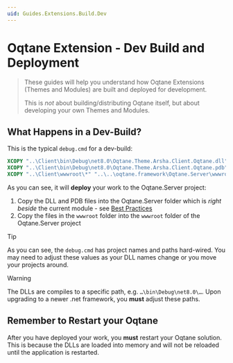 ```yaml
---
uid: Guides.Extensions.Build.Dev
---
```


# Oqtane Extension - Dev Build and Deployment

> These guides will help you understand how
> Oqtane Extensions (Themes and Modules) are built and deployed for development.
>
> This is _not_ about building/distributing Oqtane itself,
> but about developing your own Themes and Modules.

## What Happens in a Dev-Build?

This is the typical `debug.cmd` for a dev-build:

```cmd
XCOPY "..\Client\bin\Debug\net8.0\Oqtane.Theme.Arsha.Client.Oqtane.dll" "..\..\oqtane.framework\Oqtane.Server\bin\Debug\net8.0\" /Y
XCOPY "..\Client\bin\Debug\net8.0\Oqtane.Theme.Arsha.Client.Oqtane.pdb" "..\..\oqtane.framework\Oqtane.Server\bin\Debug\net8.0\" /Y
XCOPY "..\Client\wwwroot\*" "..\..\oqtane.framework\Oqtane.Server\wwwroot\" /Y /S /I
```

As you can see, it will **deploy** your work to the Oqtane.Server project:

1. Copy the DLL and PDB files into the Oqtane.Server folder which is
   _right beside_ the current module - see [Best Practices](xref:Guides.Extensions.BestPractice.SeparateSolutions.Index)
1. Copy the files in the `wwwroot` folder into the `wwwroot` folder of the Oqtane.Server project

> [!TIP]
> As you can see, the `debug.cmd` has project names and paths hard-wired.
> You may need to adjust these values as your DLL names change
> or you move your projects around.

> [!WARNING]
> The DLLs are compiles to a specific path, e.g. `…\bin\Debug\net8.0\…`.
> Upon upgrading to a newer .net framework, you **must** adjust these paths.

## Remember to Restart your Oqtane

After you have deployed your work, you **must** restart your Oqtane solution.
This is because the DLLs are loaded into memory and will not be reloaded
until the application is restarted.
